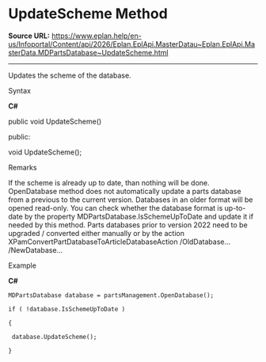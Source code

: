 # UpdateScheme Method

**Source URL:** https://www.eplan.help/en-us/Infoportal/Content/api/2026/Eplan.EplApi.MasterDatau~Eplan.EplApi.MasterData.MDPartsDatabase~UpdateScheme.html

---

Updates the scheme of the database.

Syntax

**C#**



public void UpdateScheme()

public:

void UpdateScheme();


Remarks

If the scheme is already up to date, than nothing will be done. OpenDatabase method does not automatically update a parts database from a previous to the current version. Databases in an older format will be opened read-only. You can check whether the database format is up-to-date by the property MDPartsDatabase.IsSchemeUpToDate and update it if needed by this method. Parts databases prior to version 2022 need to be upgraded / converted either manually or by the action XPamConvertPartDatabaseToArticleDatabaseAction /OldDatabase... /NewDatabase...

Example

**C#**

```
MDPartsDatabase database = partsManagement.OpenDatabase();

if ( !database.IsSchemeUpToDate )

{

 database.UpdateScheme();

}
```
